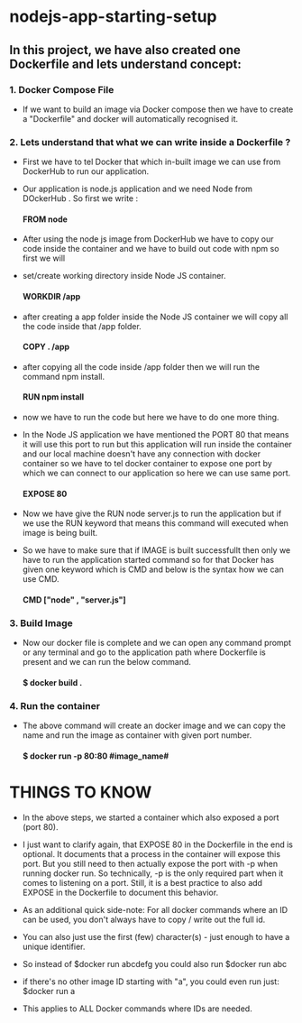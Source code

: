# nodejs-app-starting-setup

## In this project, we have also created one Dockerfile and lets understand concept:

### 1. Docker Compose File
- If we want to build an image via Docker compose then we have to create a "Dockerfile" and docker will automatically recognised it.

### 2. Lets understand that what we can write inside a Dockerfile ?
- First we have to tel Docker that which in-built image we can use from DockerHub to run our application.
- Our application is node.js application and we need Node from DOckerHub . So first we write :
    
	#### FROM node
  			
- After using the node js image from DockerHub we have to copy our code inside the container and we have to build out code with npm so first we will
- set/create working directory inside Node JS container.
		
	#### WORKDIR /app
	
- after creating a app folder inside the Node JS container we will copy all the code inside that /app folder.

	#### COPY . /app

- after copying all the code inside /app folder then we will run the command npm install.

    #### RUN npm install

- now we have to run the code but here we have to do one more thing. 
- In the Node JS application we have mentioned the PORT 80 that means it will use this port
      to run but this application will run inside the container and our local machine doesn't have any connection with docker container so we have to tel docker container to expose one port by which we can connect to our application so here we can use same port.

	#### EXPOSE 80

- Now we have give the RUN node server.js to run the application but if we use the RUN keyword that means this   command will executed when image is being built.
- So we have to make sure that if IMAGE is built successfullt then only we have to run the application started command so for that Docker has given one keyword which is CMD and below is the syntax how we can use CMD.

	#### CMD ["node" , "server.js"]

### 3. Build Image 
- Now our docker file is complete and we can open any command prompt or any terminal and go to the application path where Dockerfile is present and we can run the below command.
      
    #### $ docker build .

### 4. Run the container 
- The above command will create an docker image and we can copy the name and run the image as container with given port number.	
    
	#### $ docker run -p 80:80 #image_name# 
	
# THINGS TO KNOW 
- In the above steps, we started a container which also exposed a port (port 80).

- I just want to clarify again, that EXPOSE 80 in the Dockerfile in the end is optional. It documents that a process in the container will expose this port. But you still need to then actually expose the port with -p when running docker run. So technically, -p is the only required part when it comes to listening on a port. Still, it is a best practice to also add EXPOSE in the Dockerfile to document this behavior.

- As an additional quick side-note: For all docker commands where an ID can be used, you don't always have to copy / write out the full id.

- You can also just use the first (few) character(s) - just enough to have a unique identifier.

- So instead of $docker run abcdefg you could also run $docker run abc  
- if there's no other image ID starting with "a", you could even run just: $docker run a
- This applies to ALL Docker commands where IDs are needed.	
	